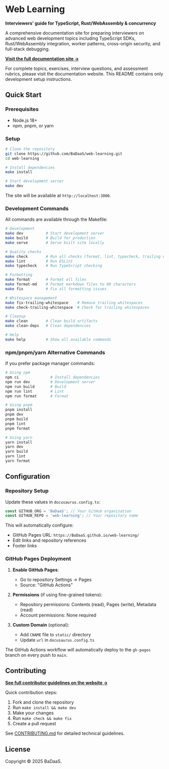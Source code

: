 # Web Learning

**Interviewers' guide for TypeScript, Rust/WebAssembly & concurrency**

A comprehensive documentation site for preparing interviewers on advanced web
development topics including TypeScript SDKs, Rust/WebAssembly integration,
worker patterns, cross-origin security, and full-stack debugging.

**[Visit the full documentation site →](https://BaDaaS.github.io/web-learning/)**

For complete topics, exercises, interview questions, and assessment rubrics,
please visit the documentation website. This README contains only development
setup instructions.

## Quick Start

### Prerequisites

- Node.js 18+
- npm, pnpm, or yarn

### Setup

```bash
# Clone the repository
git clone https://github.com/BaDaaS/web-learning.git
cd web-learning

# Install dependencies
make install

# Start development server
make dev
```

The site will be available at `http://localhost:3000`.

### Development Commands

All commands are available through the Makefile:

```bash
# Development
make dev          # Start development server
make build        # Build for production
make serve        # Serve built site locally

# Quality checks
make check        # Run all checks (format, lint, typecheck, trailing whitespace)
make lint         # Run ESLint
make typecheck    # Run TypeScript checking

# Formatting
make format       # Format all files
make format-md    # Format markdown files to 80 characters
make fix          # Fix all formatting issues

# Whitespace management
make fix-trailing-whitespace    # Remove trailing whitespaces
make check-trailing-whitespace  # Check for trailing whitespaces

# Cleanup
make clean        # Clean build artifacts
make clean-deps   # Clean dependencies

# Help
make help         # Show all available commands
```

### npm/pnpm/yarn Alternative Commands

If you prefer package manager commands:

```bash
# Using npm
npm ci              # Install dependencies
npm run dev         # Development server
npm run build       # Build
npm run lint        # Lint
npm run format      # Format

# Using pnpm
pnpm install
pnpm dev
pnpm build
pnpm lint
pnpm format

# Using yarn
yarn install
yarn dev
yarn build
yarn lint
yarn format
```

## Configuration

### Repository Setup

Update these values in `docusaurus.config.ts`:

```typescript
const GITHUB_ORG = 'BaDaaS'; // Your GitHub organization
const GITHUB_REPO = 'web-learning'; // Your repository name
```

This will automatically configure:

- GitHub Pages URL: `https://BaDaaS.github.io/web-learning/`
- Edit links and repository references
- Footer links

### GitHub Pages Deployment

1. **Enable GitHub Pages**:
   - Go to repository Settings → Pages
   - Source: "GitHub Actions"

2. **Permissions** (if using fine-grained tokens):
   - Repository permissions: Contents (read), Pages (write), Metadata (read)
   - Account permissions: None required

3. **Custom Domain** (optional):
   - Add `CNAME` file to `static/` directory
   - Update `url` in `docusaurus.config.ts`

The GitHub Actions workflow will automatically deploy to the `gh-pages` branch
on every push to `main`.

## Contributing

**[See full contributor guidelines on the website →](https://BaDaaS.github.io/web-learning/)**

Quick contribution steps:

1. Fork and clone the repository
2. Run `make install && make dev`
3. Make your changes
4. Run `make check && make fix`
5. Create a pull request

See [CONTRIBUTING.md](CONTRIBUTING.md) for detailed technical guidelines.

## License

Copyright © 2025 BaDaaS.
